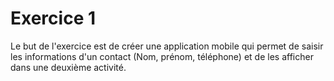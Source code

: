 # Exercice 1

Le but de l'exercice est de créer une application mobile qui permet
de saisir les informations d'un contact (Nom, prénom, téléphone) et de les afficher dans une deuxième activité.